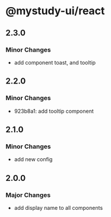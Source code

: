 # @mystudy-ui/react

## 2.3.0

### Minor Changes

- add component toast, and tooltip

## 2.2.0

### Minor Changes

- 923b8a1: add tooltip component

## 2.1.0

### Minor Changes

- add new config

## 2.0.0

### Major Changes

- add display name to all components
